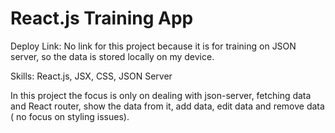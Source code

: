 # React.js Training App
Deploy Link: No link for this project because it is for training on JSON server, so the data is stored locally on my device.

Skills: React.js, JSX, CSS, JSON Server

In this project the focus is only on dealing with json-server, fetching data and React router, show the data from it, add data, edit data and remove data ( no focus on styling issues).

